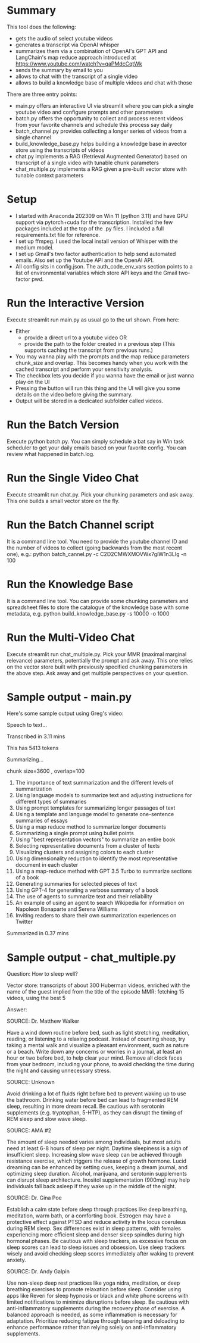 # Summary

This tool does the following:
* gets the audio of select youtube videos
* generates a transcript via OpenAI whisper
* summarizes them via a combination of OpenAI's GPT API and LangChain's map reduce approach introduced at https://www.youtube.com/watch?v=qaPMdcCqtWk
* sends the summary by email to you
* allows to chat with the transcript of a single video
* allows to build a knowledge base of multiple videos and chat with those

 There are three entry points:
 * main.py offers an interactive UI via streamlit where you can pick a single youtube video and configure prompts and other parameters
 * batch.py offers the opportunity to collect and process recent videos from your favorite channels and schedule this process say daily
 * batch_channel.py provides collecting a longer series of videos from a single channel
 * build_knowledge_base.py helps building a knowledge base in avector store using the transcripts of videos 
 * chat.py implements a RAG (Retrieval Augmented Generator) based on transcript of a single video with tunable chunk parameters
 * chat_multiple.py implements a RAG given a pre-built vector store with tunable context parameters

# Setup 
* I started with Anaconda 202309 on Win 11 (python 3.11) and have GPU support via pytorch+cuda for the transcription. Installed the few packages included at the top of the .py files. I included a full requirements.txt file for reference.
* I set up ffmpeg. I used the local install version of Whisper with the medium model.
* I set up Gmail's two factor authentication to help send automated emails. Also set up the Youtube API and the OpenAI API.
* All config sits in config.json. The auth_code_env_vars section points to a list of environmental variables which store API keys and the Gmail two-factor pwd.
 
# Run the Interactive Version

Execute streamlit run main.py as usual go to the url shown. From here:
* Either
  * provide a direct url to a youtube video OR
  * provide the path to the folder created in a previous step (This supports caching the transcript from previous runs.)
* You may wanna play with the prompts and the map reduce parameters chunk_size and overlap. This becomes handy when you work with the cached transcript and perform your sensitivity analysis.
* The checkbox lets you decide if you wanna have the email or just wanna play on the UI
* Pressing the button will run this thing and the UI will give you some details on the video before giving the summary.
* Output will be stored in a dedicated subfolder called videos.

# Run the Batch Version

Execute python batch.py. You can simply schedule a bat say in Win task scheduler to get your daily emails based on your favorite config.
You can review what happened in batch.log.

# Run the Single Video Chat

Execute streamlit run chat.py. Pick your chunking parameters and ask away. This one builds a small vector store on the fly.

# Run the Batch Channel script

It is a command line tool. You need to provide the youtube channel ID and the number of videos to collect (going backwards from the most recent one), e.g.: 
python batch_cannel.py -c C2D2CMWXMOVWx7giW1n3LIg -n 100

# Run the Knowledge Base

It is a command line tool. You can provide some chunking parameters and spreadsheet files to store the catalogue of the knowledge base with some metadata, e.g.
python build_knowledge_base.py -s 10000 -o 1000

# Run the Multi-Video Chat

Execute streamlit run chat_multiple.py. Pick your MMR (maximal marginal relevance) parameters, potentially the prompt and ask away. This one relies on the vector store built with previously specified chunking parameters in the above step. Ask away and get multiple perspectives on your question.

# Sample output - main.py

Here's some sample output using Greg's video:

Speech to text...

Transcribed in 3.11 mins

This has 5413 tokens

Summarizing...

chunk size=3600 , overlap=100

1. The importance of text summarization and the different levels of summarization
2. Using language models to summarize text and adjusting instructions for different types of summaries
3. Using prompt templates for summarizing longer passages of text
4. Using a template and language model to generate one-sentence summaries of essays
5. Using a map reduce method to summarize longer documents
6. Summarizing a single prompt using bullet points
7. Using "best representation vectors" to summarize an entire book
8. Selecting representative documents from a cluster of texts
9. Visualizing clusters and assigning colors to each cluster
10. Using dimensionality reduction to identify the most representative document in each cluster
11. Using a map-reduce method with GPT 3.5 Turbo to summarize sections of a book
12. Generating summaries for selected pieces of text
13. Using GPT-4 for generating a verbose summary of a book
14. The use of agents to summarize text and their reliability
15. An example of using an agent to search Wikipedia for information on Napoleon Bonaparte and Serena Williams
16. Inviting readers to share their own summarization experiences on Twitter

Summarized in 0.37 mins

# Sample output - chat_multiple.py

Question: How to sleep well?

Vector store: transcripts of about 300 Huberman videos, enriched with the name of the guest implied from the title of the episode
MMR: fetching 15 videos, using the best 5

Answer:

SOURCE: Dr. Matthew Walker

Have a wind down routine before bed, such as light stretching, meditation, reading, or listening to a relaxing podcast.
Instead of counting sheep, try taking a mental walk and visualize a pleasant environment, such as nature or a beach.
Write down any concerns or worries in a journal, at least an hour or two before bed, to help clear your mind.
Remove all clock faces from your bedroom, including your phone, to avoid checking the time during the night and causing unnecessary stress.

SOURCE: Unknown

Avoid drinking a lot of fluids right before bed to prevent waking up to use the bathroom.
Drinking water before bed can lead to fragmented REM sleep, resulting in more dream recall.
Be cautious with serotonin supplements (e.g. tryptophan, 5-HTP), as they can disrupt the timing of REM sleep and slow wave sleep.

SOURCE: AMA #2

The amount of sleep needed varies among individuals, but most adults need at least 6-8 hours of sleep per night.
Daytime sleepiness is a sign of insufficient sleep.
Increasing slow wave sleep can be achieved through resistance exercise, which triggers the release of growth hormone.
Lucid dreaming can be enhanced by setting cues, keeping a dream journal, and optimizing sleep duration.
Alcohol, marijuana, and serotonin supplements can disrupt sleep architecture.
Inositol supplementation (900mg) may help individuals fall back asleep if they wake up in the middle of the night.

SOURCE: Dr. Gina Poe

Establish a calm state before sleep through practices like deep breathing, meditation, warm bath, or a comforting book.
Estrogen may have a protective effect against PTSD and reduce activity in the locus coeruleus during REM sleep.
Sex differences exist in sleep patterns, with females experiencing more efficient sleep and denser sleep spindles during high hormonal phases.
Be cautious with sleep trackers, as excessive focus on sleep scores can lead to sleep issues and obsession.
Use sleep trackers wisely and avoid checking sleep scores immediately after waking to prevent anxiety.

SOURCE: Dr. Andy Galpin

Use non-sleep deep rest practices like yoga nidra, meditation, or deep breathing exercises to promote relaxation before sleep.
Consider using apps like Reveri for sleep hypnosis or black and white phone screens with limited notifications to minimize disruptions before sleep.
Be cautious with anti-inflammatory supplements during the recovery phase of exercise. A balanced approach is needed, as some inflammation is necessary for adaptation.
Prioritize reducing fatigue through tapering and deloading to enhance performance rather than relying solely on anti-inflammatory supplements.



